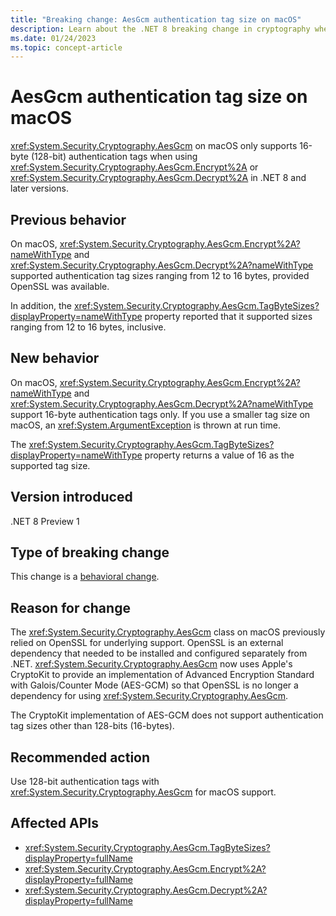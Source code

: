 ```yaml
---
title: "Breaking change: AesGcm authentication tag size on macOS"
description: Learn about the .NET 8 breaking change in cryptography where AesGcm on macOS only supports 16-byte (128-bit) authentication tags.
ms.date: 01/24/2023
ms.topic: concept-article
---
```

# AesGcm authentication tag size on macOS

<xref:System.Security.Cryptography.AesGcm> on macOS only supports 16-byte (128-bit) authentication tags when using <xref:System.Security.Cryptography.AesGcm.Encrypt%2A> or <xref:System.Security.Cryptography.AesGcm.Decrypt%2A> in .NET 8 and later versions.

## Previous behavior

On macOS, <xref:System.Security.Cryptography.AesGcm.Encrypt%2A?nameWithType> and <xref:System.Security.Cryptography.AesGcm.Decrypt%2A?nameWithType> supported authentication tag sizes ranging from 12 to 16 bytes, provided OpenSSL was available.

In addition, the <xref:System.Security.Cryptography.AesGcm.TagByteSizes?displayProperty=nameWithType> property reported that it supported sizes ranging from 12 to 16 bytes, inclusive.

## New behavior

On macOS, <xref:System.Security.Cryptography.AesGcm.Encrypt%2A?nameWithType> and <xref:System.Security.Cryptography.AesGcm.Decrypt%2A?nameWithType> support 16-byte authentication tags only. If you use a smaller tag size on macOS, an <xref:System.ArgumentException> is thrown at run time.

The <xref:System.Security.Cryptography.AesGcm.TagByteSizes?displayProperty=nameWithType> property returns a value of 16 as the supported tag size.

## Version introduced

.NET 8 Preview 1

## Type of breaking change

This change is a [behavioral change](../../categories.md#behavioral-change).

## Reason for change

The <xref:System.Security.Cryptography.AesGcm> class on macOS previously relied on OpenSSL for underlying support. OpenSSL is an external dependency that needed to be installed and configured separately from .NET. <xref:System.Security.Cryptography.AesGcm> now uses Apple's CryptoKit to provide an implementation of Advanced Encryption Standard with Galois/Counter Mode (AES-GCM) so that OpenSSL is no longer a dependency for using <xref:System.Security.Cryptography.AesGcm>.

The CryptoKit implementation of AES-GCM does not support authentication tag sizes other than 128-bits (16-bytes).

## Recommended action

Use 128-bit authentication tags with <xref:System.Security.Cryptography.AesGcm> for macOS support.

## Affected APIs

- <xref:System.Security.Cryptography.AesGcm.TagByteSizes?displayProperty=fullName>
- <xref:System.Security.Cryptography.AesGcm.Encrypt%2A?displayProperty=fullName>
- <xref:System.Security.Cryptography.AesGcm.Decrypt%2A?displayProperty=fullName>

